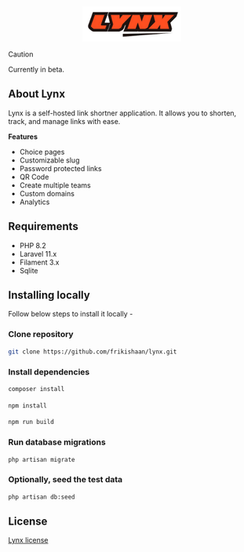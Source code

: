 <p align="center">
    <img src="./art/logo.png" width="200" alt="Laravel Logo"></a>
</p>

> [!CAUTION]
> Currently in beta.

## About Lynx

Lynx is a self-hosted link shortner application. It  allows you to shorten, track, and manage links with ease.

**Features**
- Choice pages
- Customizable slug
- Password protected links
- QR Code
- Create multiple teams
- Custom domains
- Analytics

## Requirements

- PHP 8.2
- Laravel 11.x
- Filament 3.x
- Sqlite 

## Installing locally

Follow below steps to install it locally -

### Clone repository

```bash
git clone https://github.com/frikishaan/lynx.git
```
### Install dependencies

```bash
composer install

npm install

npm run build
```

### Run database migrations

```bash
php artisan migrate
```

### Optionally, seed the test data

```bash
php artisan db:seed
```

<!-- ## Security Vulnerabilities

If you discover a security vulnerability within Lynx, please send an e-mail to Ishan via [hey@frikishaan.com](mailto:hey@frikishaan.com). All security vulnerabilities will be promptly addressed. -->

## License

[Lynx license](./LICENSE.md)
